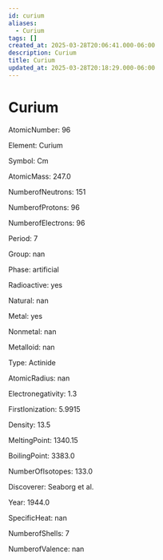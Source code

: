 ```yaml
---
id: curium
aliases:
  - Curium
tags: []
created_at: 2025-03-28T20:06:41.000-06:00
description: Curium
title: Curium
updated_at: 2025-03-28T20:18:29.000-06:00
---
```


# Curium

AtomicNumber: 96

Element: Curium

Symbol: Cm

AtomicMass: 247.0

NumberofNeutrons: 151

NumberofProtons: 96

NumberofElectrons: 96

Period: 7

Group: nan

Phase: artificial

Radioactive: yes

Natural: nan

Metal: yes

Nonmetal: nan

Metalloid: nan

Type: Actinide

AtomicRadius: nan

Electronegativity: 1.3

FirstIonization: 5.9915

Density: 13.5

MeltingPoint: 1340.15

BoilingPoint: 3383.0

NumberOfIsotopes: 133.0

Discoverer: Seaborg et al.

Year: 1944.0

SpecificHeat: nan

NumberofShells: 7

NumberofValence: nan
